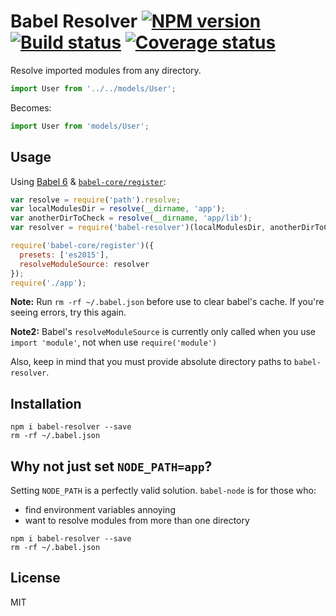 # Babel Resolver [![NPM version][npm-image]][npm-url] [![Build status][travis-image]][travis-url] [![Coverage status][coveralls-image]][coveralls-url]

Resolve imported modules from any directory.

```javascript
import User from '../../models/User';

```
Becomes:

```javascript
import User from 'models/User';

```

## Usage

Using [Babel 6](http://babeljs.io/) & [`babel-core/register`](http://babeljs.io/docs/usage/require/):

```javascript
var resolve = require('path').resolve;
var localModulesDir = resolve(__dirname, 'app');
var anotherDirToCheck = resolve(__dirname, 'app/lib');
var resolver = require('babel-resolver')(localModulesDir, anotherDirToCheck);

require('babel-core/register')({
  presets: ['es2015'],
  resolveModuleSource: resolver
});
require('./app');

```
**Note:** Run `rm -rf ~/.babel.json` before use to clear babel's cache.  If you're seeing errors, try this again.

**Note2:** Babel's `resolveModuleSource` is currently only called when you use `import 'module'`, not when use `require('module')`

Also, keep in mind that you must provide absolute directory paths to `babel-resolver`.

## Installation

```
npm i babel-resolver --save
rm -rf ~/.babel.json

```

## Why not just set `NODE_PATH=app`?

Setting `NODE_PATH` is a perfectly valid solution.  `babel-node` is for those who:
- find environment variables annoying
- want to resolve modules from more than one directory

```
npm i babel-resolver --save
rm -rf ~/.babel.json

```

## License

MIT

[npm-image]: https://badge.fury.io/js/babel-resolver.svg
[npm-url]: https://npmjs.org/package/babel-resolver
[travis-image]: https://travis-ci.org/jshanson7/babel-resolver.svg
[travis-url]: https://travis-ci.org/jshanson7/babel-resolver
[coveralls-image]: https://coveralls.io/repos/jshanson7/babel-resolver/badge.svg?branch=master&service=github
[coveralls-url]: https://coveralls.io/github/jshanson7/babel-resolver?branch=master